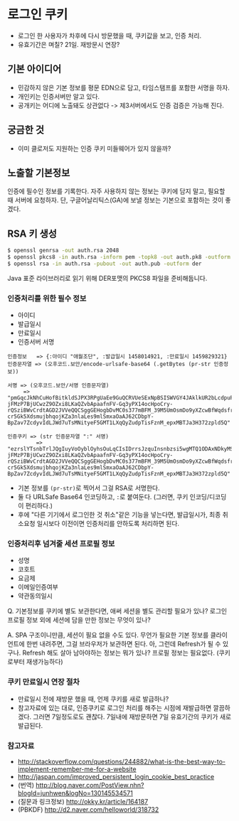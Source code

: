 # 로그인 쿠키

* 로그인 한 사용자가 차후에 다시 방문했을 때, 쿠키값을 보고, 인증 처리.
* 유효기간은 며칠? 21일. 재방문시 연장?

## 기본 아이디어

* 민감하지 않은 기본 정보를 평문 EDN으로 담고, 타임스탬프를 포함한 서명을 하자.
* 개인키는 인증서버만 알고 있다.
* 공개키는 어디에 노출돼도 상관없다 -> 제3서버에서도 인증 검증은 가능해 진다.

## 궁금한 것

* 이미 클로저도 지원하는 인증 쿠키 미들웨어가 있지 않을까?

## 노출할 기본정보

인증에 필수인 정보를 기록한다. 자주 사용하지 않는 정보는 쿠키에 담지 말고, 필요할 때 서버에 요청하자. 단, 구글어날리틱스(GA)에 보낼 정보는 기본으로 포함하는 것이 좋겠다.

## RSA 키 생성

```sh
$ openssl genrsa -out auth.rsa 2048
$ openssl pkcs8 -in auth.rsa -inform pem -topk8 -out auth.pk8 -outform der -nocrypt
$ openssl rsa -in auth.rsa -pubout -out auth.pub -outform der
```

Java 표준 라이브러리로 읽기 위해 DER포맷의 PKCS8 파일을 준비해둡니다.

### 인증처리를 위한 필수 정보

* 아이디
* 발급일시
* 만료일시
* 인증서버 서명

```
인증정보   => {:아이디 "애월조단", :발급일시 1458014921, :만료일시 1459829321}
인증문자열 => (오후코드.보안/encode-urlsafe-base64 (.getBytes (pr-str 인증정보))

서명 => (오후코드.보안/서명 인증문자열)
     => "pmGqcJkNhCuHofBitkldSJPX3RPgUaEe9GuQCRVUeSExNpBSISWVGY4JAklkUR2bLcdpuPrKFwU_IYf-jFMzP7BjUCwzZ9OZxi8LKaQZvbApaafnFV-Gq3yPX14ocHpoCry-rQSziBWvCrdtAGD2JVVeQQCSggGEHogbDvMC0s377mBFM_39M5UmOsmDo9yXZcwBfWqdsfriy2uvj2zQRkV_9JtDgceyUl-cr5Gk5XdsmujbhqojKZa3nlaLes9mlSmxaOaAJ62CDbpY-BpZav7ZcdyvIdLJWd7uTsMNityeF5GMT1LXqQyZudpTisFznM_epxMBTJa3H372zpld5Q"

인증쿠키 => (str 인증문자열 ":" 서명)
         => "ezrslYTsnbTrlJQgIuyVoOyblOyhsOuLqCIsIDrrsJzquInsnbzsi5wgMTQ1ODAxNDkyMSwgOuunjOujjOydvOyLnCAxNDU5ODI5MzIxfQ:pmGqcJkNhCuHofBitkldSJPX3RPgUaEe9GuQCRVUeSExNpBSISWVGY4JAklkUR2bLcdpuPrKFwU_IYf-jFMzP7BjUCwzZ9OZxi8LKaQZvbApaafnFV-Gq3yPX14ocHpoCry-rQSziBWvCrdtAGD2JVVeQQCSggGEHogbDvMC0s377mBFM_39M5UmOsmDo9yXZcwBfWqdsfriy2uvj2zQRkV_9JtDgceyUl-cr5Gk5XdsmujbhqojKZa3nlaLes9mlSmxaOaAJ62CDbpY-BpZav7ZcdyvIdLJWd7uTsMNityeF5GMT1LXqQyZudpTisFznM_epxMBTJa3H372zpld5Q"

```

* 기본 정보를 ```(pr-str)```로 찍어서 그걸 RSA로 서명한다.
* 둘 다 URLSafe Base64 인코딩하고, ```:```로 붙여둔다. (그러면, 쿠키 인코딩/디코딩이 편리하다.)
* 후에 "다른 기기에서 로그인한 것 취소"같은 기능을 넣는다면, 발급일시가, 최종 취소요청 일시보다 이전이면 인증처리를 안하도록 처리하면 된다.

### 인증처리후 넘겨줄 세션 프로필 정보

* 성명
* 코호트
* 요금제
* 이메일인증여부
* 약관동의일시

Q. 기본정보를 쿠키에 별도 보관한다면, 애써 세션을 별도 관리할 필요가 있나? 로그인 프로필 정보 외에 세션에 담을 만한 정보는 무엇이 있나?

A. SPA 구조이니만큼, 세션이 필요 없을 수도 있다. 무언가 필요한 기본 정보를 클라이언트에 한번 내려주면, 그걸 브라우저가 보관하면 된다. 아, 그런데 Refresh가 될 수 있구나. Refresh 해도 살아 남아야하는 정보는 뭐가 있나? 프로필 정보는 필요없다. (쿠키로부터 재생가능하다)

### 쿠키 만료일시 연장 절차

* 만료일시 전에 재방문 했을 때, 언제 쿠키를 새로 발급하나?
* 참고자료에 있는 대로, 인증쿠키로 로그인 처리를 해주는 시점에 재발급하면 깔끔하겠다. 그러면 7일정도로도 괜찮다. 7일내에 재방문하면 7일 유효기간의 쿠키가 새로 발급된다.

### 참고자료

* http://stackoverflow.com/questions/244882/what-is-the-best-way-to-implement-remember-me-for-a-website
* http://jaspan.com/improved_persistent_login_cookie_best_practice
* (번역) http://blog.naver.com/PostView.nhn?blogId=junhwen&logNo=130145534571
* (질문과 링크정보) http://okky.kr/article/164187
* (PBKDF) http://d2.naver.com/helloworld/318732
